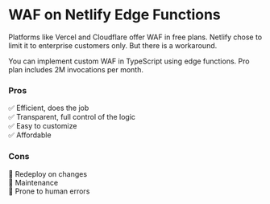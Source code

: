# WAF on Netlify Edge Functions

Platforms like Vercel and Cloudflare offer WAF in free plans. Netlify chose to
limit it to enterprise customers only. But there is a workaround.

You can implement custom WAF in TypeScript using edge functions. Pro plan
includes 2M invocations per month.

### Pros

✅ Efficient, does the job\
✅ Transparent, full control of the logic\
✅ Easy to customize\
✅ Affordable

### Cons

🍋 Redeploy on changes\
🍋 Maintenance\
🍋 Prone to human errors
